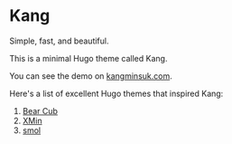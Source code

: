 # Kang

Simple, fast, and beautiful.

This is a minimal Hugo theme called Kang.

You can see the demo on [kangminsuk.com](https://kangminsuk.com).

Here's a list of excellent Hugo themes that inspired Kang:

1. [Bear Cub](https://github.com/clente/hugo-bearcub)
2. [XMin](https://github.com/yihui/hugo-xmin)
3. [smol](https://github.com/sumnerevans/smol)